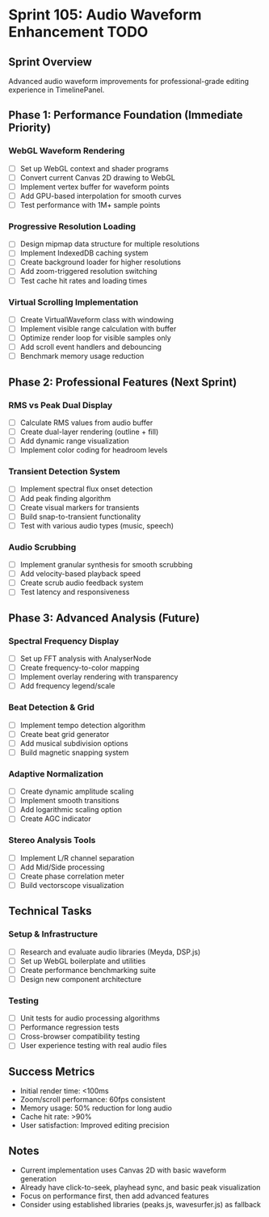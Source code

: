 # Sprint 105: Audio Waveform Enhancement TODO

## Sprint Overview
Advanced audio waveform improvements for professional-grade editing experience in TimelinePanel.

## Phase 1: Performance Foundation (Immediate Priority)

### WebGL Waveform Rendering
- [ ] Set up WebGL context and shader programs
- [ ] Convert current Canvas 2D drawing to WebGL
- [ ] Implement vertex buffer for waveform points
- [ ] Add GPU-based interpolation for smooth curves
- [ ] Test performance with 1M+ sample points

### Progressive Resolution Loading  
- [ ] Design mipmap data structure for multiple resolutions
- [ ] Implement IndexedDB caching system
- [ ] Create background loader for higher resolutions
- [ ] Add zoom-triggered resolution switching
- [ ] Test cache hit rates and loading times

### Virtual Scrolling Implementation
- [ ] Create VirtualWaveform class with windowing
- [ ] Implement visible range calculation with buffer
- [ ] Optimize render loop for visible samples only
- [ ] Add scroll event handlers and debouncing
- [ ] Benchmark memory usage reduction

## Phase 2: Professional Features (Next Sprint)

### RMS vs Peak Dual Display
- [ ] Calculate RMS values from audio buffer
- [ ] Create dual-layer rendering (outline + fill)
- [ ] Add dynamic range visualization
- [ ] Implement color coding for headroom levels

### Transient Detection System
- [ ] Implement spectral flux onset detection
- [ ] Add peak finding algorithm
- [ ] Create visual markers for transients
- [ ] Build snap-to-transient functionality
- [ ] Test with various audio types (music, speech)

### Audio Scrubbing
- [ ] Implement granular synthesis for smooth scrubbing
- [ ] Add velocity-based playback speed
- [ ] Create scrub audio feedback system
- [ ] Test latency and responsiveness

## Phase 3: Advanced Analysis (Future)

### Spectral Frequency Display
- [ ] Set up FFT analysis with AnalyserNode
- [ ] Create frequency-to-color mapping
- [ ] Implement overlay rendering with transparency
- [ ] Add frequency legend/scale

### Beat Detection & Grid
- [ ] Implement tempo detection algorithm
- [ ] Create beat grid generator
- [ ] Add musical subdivision options
- [ ] Build magnetic snapping system

### Adaptive Normalization
- [ ] Create dynamic amplitude scaling
- [ ] Implement smooth transitions
- [ ] Add logarithmic scaling option
- [ ] Create AGC indicator

### Stereo Analysis Tools
- [ ] Implement L/R channel separation
- [ ] Add Mid/Side processing
- [ ] Create phase correlation meter
- [ ] Build vectorscope visualization

## Technical Tasks

### Setup & Infrastructure
- [ ] Research and evaluate audio libraries (Meyda, DSP.js)
- [ ] Set up WebGL boilerplate and utilities
- [ ] Create performance benchmarking suite
- [ ] Design new component architecture

### Testing
- [ ] Unit tests for audio processing algorithms
- [ ] Performance regression tests
- [ ] Cross-browser compatibility testing
- [ ] User experience testing with real audio files

## Success Metrics
- Initial render time: <100ms
- Zoom/scroll performance: 60fps consistent
- Memory usage: 50% reduction for long audio
- Cache hit rate: >90%
- User satisfaction: Improved editing precision

## Notes
- Current implementation uses Canvas 2D with basic waveform generation
- Already have click-to-seek, playhead sync, and basic peak visualization
- Focus on performance first, then add advanced features
- Consider using established libraries (peaks.js, wavesurfer.js) as fallback